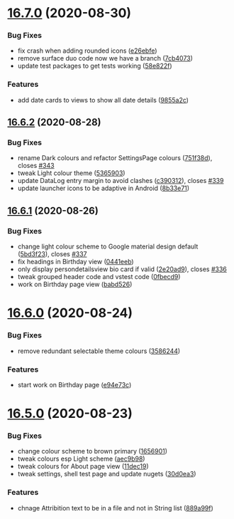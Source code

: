 # [16.7.0](https://github.com/phandcock/GrampsView/compare/16.6.2...16.7.0) (2020-08-30)


### Bug Fixes

* fix crash when adding rounded icons ([e26ebfe](https://github.com/phandcock/GrampsView/commit/e26ebfeec8d5336961ba7dccbcf7736f57a1445d))
* remove surface duo code now we have a branch ([7cb4073](https://github.com/phandcock/GrampsView/commit/7cb407308a3809b872f58c4dda518a42bbf05681))
* update test packages to get tests working ([58e822f](https://github.com/phandcock/GrampsView/commit/58e822f4127bcddaf02bc3f392d26eb77ac3c654))


### Features

* add date cards to views to show all date details ([9855a2c](https://github.com/phandcock/GrampsView/commit/9855a2c9803f7789cbfcba44dbdcc98199a4e9ae))



## [16.6.2](https://github.com/phandcock/GrampsView/compare/16.6.1...16.6.2) (2020-08-28)


### Bug Fixes

* rename Dark colours and refactor SettingsPage colours ([751f38d](https://github.com/phandcock/GrampsView/commit/751f38dbfa6502681216a8a7851cb8abf040181e)), closes [#343](https://github.com/phandcock/GrampsView/issues/343)
* tweak Light colour theme ([5365903](https://github.com/phandcock/GrampsView/commit/5365903f0e8f12a279b4c9c2cad78ff59c706096))
* update DataLog entry margin to avoid clashes ([c390312](https://github.com/phandcock/GrampsView/commit/c3903122d2da5182d557688c7759cd9433edf3d2)), closes [#339](https://github.com/phandcock/GrampsView/issues/339)
* update launcher icons to be adaptive in Android ([8b33e71](https://github.com/phandcock/GrampsView/commit/8b33e71dabc66d511c3aeea3988c994cc5d3d8fe))



## [16.6.1](https://github.com/phandcock/GrampsView/compare/16.6.0...16.6.1) (2020-08-26)


### Bug Fixes

* change light colour scheme to Google material design default ([5bd3f23](https://github.com/phandcock/GrampsView/commit/5bd3f23bc9284b7a54aa7d7b6bde6790d1458d0b)), closes [#337](https://github.com/phandcock/GrampsView/issues/337)
* fix headings in Birthday view ([0441eeb](https://github.com/phandcock/GrampsView/commit/0441eebfae1de146769008aed9ddc0f82409c30e))
* only display persondetailsview bio card if valid ([2e20ad9](https://github.com/phandcock/GrampsView/commit/2e20ad9c02617e324035f953d25be16235ce1ee4)), closes [#336](https://github.com/phandcock/GrampsView/issues/336)
* tweak grouped header code and vstest code ([0fbecd9](https://github.com/phandcock/GrampsView/commit/0fbecd920e45d4719d7f3af018e1a6e1c56266e0))
* work on Birthday page view ([babd526](https://github.com/phandcock/GrampsView/commit/babd5265f7e773a155ee0e822d7fbc042f74b306))



# [16.6.0](https://github.com/phandcock/GrampsView/compare/16.5.0...16.6.0) (2020-08-24)


### Bug Fixes

* remove redundant selectable theme colours ([3586244](https://github.com/phandcock/GrampsView/commit/35862445c6e8f61e3a7531f8a3ae64fcc44ac262))


### Features

* start work on Birthday page ([e94e73c](https://github.com/phandcock/GrampsView/commit/e94e73cd0ed6a96f66b05e907ffba8d8854f8bfd))



# [16.5.0](https://github.com/phandcock/GrampsView/compare/16.4.3...16.5.0) (2020-08-23)


### Bug Fixes

* change colour scheme to brown primary ([1656901](https://github.com/phandcock/GrampsView/commit/1656901a468b7fab4ef312f8b6df1e4badaf0620))
* tweak colours esp Light scheme ([aec9b98](https://github.com/phandcock/GrampsView/commit/aec9b98a8ca489a979f94bf3aabae24de9cd6da3))
* tweak colours for About page view ([11dec19](https://github.com/phandcock/GrampsView/commit/11dec19729e3377be84de7cfee3de9bdbf3d4355))
* tweak settings, shell test page and update nugets ([30d0ea3](https://github.com/phandcock/GrampsView/commit/30d0ea3c1753ba59c04d41ea26ef5f7a8cd5e29c))


### Features

* chnage Attribition text to be in a file and not in String list ([889a99f](https://github.com/phandcock/GrampsView/commit/889a99f0a2bf1ecfac0aadd9df2be78bf62a7111))



